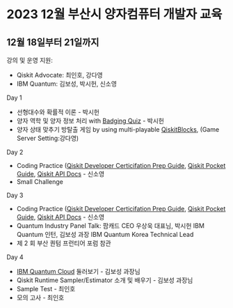 # 2023 12월 부산시 양자컴퓨터 개발자 교육

## 12월 18일부터 21일까지
강의 및 운영 지원: 
- Qiskit Advocate: 최인호, 강다영
- IBM Quantum: 김보성, 박시헌, 신소영

Day 1
  - 선형대수와 확률적 이론 - 박시헌
  - 양자 역학 및 양자 정보 처리 with [Badging Quiz](https://learning.quantum.ibm.com/course/basics-of-quantum-information/exam) - 박시헌
  - 양자 상태 맞추기 방탈출 게임 by using multi-playable [QiskitBlocks](https://github.com/JavaFXpert/QiskitBlocks), (Game Server Setting:강다영)

Day 2
  - Coding Practice ([Qiskit Developer Certicifation Prep Guide](https://github.com/QuantumComputingKorea/Qiskit-Dev-Cert-lectures), [Qiskit Pocket Guide](https://github.com/qiskit-community/qiskit-pocket-guide/tree/main), [Qiskit API Docs](https://docs.quantum.ibm.com/api/qiskit) - 신소영
  - Small Challenge

Day 3
  - Coding Practice ([Qiskit Developer Certicifation Prep Guide](https://github.com/QuantumComputingKorea/Qiskit-Dev-Cert-lectures), [Qiskit Pocket Guide](https://github.com/qiskit-community/qiskit-pocket-guide/tree/main), [Qiskit API Docs](https://docs.quantum.ibm.com/api/qiskit) - 신소영
  - Quantum Industry Panel Talk: 팜캐드 CEO 우상욱 대표님, 박시헌 IBM Quantum 인턴, 김보성 과장 IBM Quantum Korea Technical Lead
  - 제 2 회 부산 퀀텀 프런티어 포럼 참관

Day 4
  - [IBM Quantum Cloud](http://quantum-computing.ibm.com) 둘러보기 - 김보성 과장님
  - Qiskit Runtime Sampler/Estimator 소개 및 배우기 - 김보성 과장님
  - Sample Test - 최인호
  - 모의 고사 - 최인호

